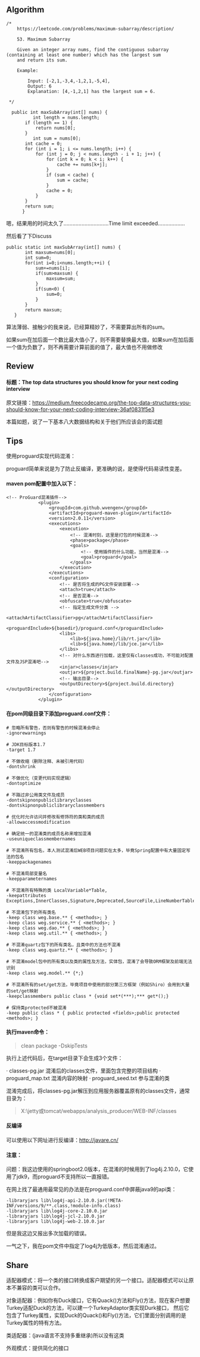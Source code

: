 ## Algorithm ##
````
/*
    https://leetcode.com/problems/maximum-subarray/description/

    53. Maximum Subarray 

    Given an integer array nums, find the contiguous subarray (containing at least one number) which has the largest sum
    and return its sum.
   
    Example:
    
        Input: [-2,1,-3,4,-1,2,1,-5,4],
        Output: 6
        Explanation: [4,-1,2,1] has the largest sum = 6.
    
 */
 ````

 ````
   public int maxSubArray(int[] nums) {
           int length = nums.length;
   		if (length == 1) {
   			return nums[0];
   		}
           int sum = nums[0];
   		int cache = 0;
   		for (int i = 1; i <= nums.length; i++) {
   			for (int j = 0; j < nums.length - i + 1; j++) {
   				for (int k = 0; k < i; k++) {
   					cache += nums[k+j];
   				}
   				if (sum < cache) {
   					sum = cache;
   				}
   				cache = 0;
   			}
   		}
   		return sum;
       }
 ````
 
 嗯，结果用的时间太久了…………………………Time limit exceeded………………
 
 然后看了下Discuss
 
 ````
 public static int maxSubArray(int[] nums) {
 		int maxsum=nums[0];
 		int sum=0;
 		for(int i=0;i<nums.length;++i) {
 		    sum+=nums[i];
 		    if(sum>maxsum) {
 		        maxsum=sum;
 		    }
 	        if(sum<0) {
 		        sum=0;
 		    }
 		}
 		return maxsum;
 	}
 ````
 
 算法薄弱、接触少的我来说，已经算精妙了，不需要算出所有的sum。
 
 如果sum在加后面一个数比最大值小了，则不需要替换最大值，如果sum在加后面一个值为负数了，则不再需要计算前面的值了，最大值也不用做修改

## Review ##

#### 标题：The top data structures you should know for your next coding interview

原文链接：https://medium.freecodecamp.org/the-top-data-structures-you-should-know-for-your-next-coding-interview-36af0831f5e3

本篇如题，说了一下基本八大数据结构和关于他们所应该会的面试题

## Tips ##

使用proguard实现代码混淆：

proguard简单来说是为了防止反编译，更准确的说，是使得代码易读性变差。

#### maven pom配置中加入以下：

````
<!-- ProGuard混淆插件-->
            <plugin>
                <groupId>com.github.wvengen</groupId>
                <artifactId>proguard-maven-plugin</artifactId>
                <version>2.0.11</version>
                <executions>
                    <execution>
                        <!-- 混淆时刻，这里是打包的时候混淆-->
                        <phase>package</phase>
                        <goals>
                            <!-- 使用插件的什么功能，当然是混淆-->
                            <goal>proguard</goal>
                        </goals>
                    </execution>
                </executions>
                <configuration>
                    <!-- 是否将生成的PG文件安装部署-->
                    <attach>true</attach>
                    <!-- 是否混淆-->
                    <obfuscate>true</obfuscate>
                    <!-- 指定生成文件分类 -->
                    <attachArtifactClassifier>pg</attachArtifactClassifier>
                    <proguardInclude>${basedir}/proguard.conf</proguardInclude>
                    <libs>
                        <lib>${java.home}/lib/rt.jar</lib>
                        <lib>${java.home}/lib/jce.jar</lib>
                    </libs>
                    <!-- 对什么东西进行加载，这里仅有classes成功，不可能对配置文件及JSP混淆吧-->
                    <injar>classes</injar>
                    <outjar>${project.build.finalName}-pg.jar</outjar>
                    <!-- 输出目录-->
                    <outputDirectory>${project.build.directory}</outputDirectory>
                </configuration>
            </plugin>
````

#### 在pom同级目录下添加proguard.conf文件：

````
# 忽略所有警告，否则有警告的时候混淆会停止
-ignorewarnings

# JDK目标版本1.7
-target 1.7

# 不做收缩（删除注释、未被引用代码）
-dontshrink

# 不做优化（变更代码实现逻辑）
-dontoptimize

# 不路过非公用类文件及成员
-dontskipnonpubliclibraryclasses
-dontskipnonpubliclibraryclassmembers

# 优化时允许访问并修改有修饰符的类和类的成员
-allowaccessmodification

# 确定统一的混淆类的成员名称来增加混淆
-useuniqueclassmembernames

# 不混淆所有包名，本人测试混淆后WEB项目问题实在太多，毕竟Spring配置中有大量固定写法的包名
-keeppackagenames

# 不混淆局部变量名
-keepparameternames

# 不混淆所有特殊的类 LocalVariable*Table,
-keepattributes Exceptions,InnerClasses,Signature,Deprecated,SourceFile,LineNumberTable,*Annotation*,Synthetic,EnclosingMethod

# 不混淆包下的所有类名
-keep class weg.base.** { <methods>; }
-keep class weg.service.** { <methods>; }
-keep class weg.dao.** { <methods>; }
-keep class weg.util.** { <methods>; }

# 不混淆quartz包下的所有类名，且类中的方法也不混淆
-keep class weg.quartz.** { <methods>; }

# 不混淆model包中的所有类以及类的属性及方法，实体包，混淆了会导致ORM框架及前端无法识别
-keep class weg.model.** {*;}

# 不混淆所有的set/get方法，毕竟项目中使用的部分第三方框架（例如Shiro）会用到大量的set/get映射
-keepclassmembers public class * {void set*(***);*** get*();}

# 保持类protected不被混淆
-keep public class * { public protected <fields>;public protected <methods>; }

````

#### 执行maven命令：

> clean package -DskipTests

执行上述代码后，在target目录下会生成3个文件：

·   classes-pg.jar 混淆后的classes文件，里面包含完整的项目结构
·   proguard_map.txt 混淆内容的映射
·   proguard_seed.txt 参与混淆的类

混淆完成后，将classes-pg.jar解压到应用服务器覆盖原有的classes文件，通常目录为：

> X:\jetty或tomcat/webapps/analysis_producer/WEB-INF/classes

#### 反编译

可以使用以下网址进行反编译：http://javare.cn/

#### 注意：

问题：我这边使用的springboot2.0版本，在混淆的时候用到了log4j.2.10.0，它使用了jdk9，而proguard不支持所以一直报错。

在网上找了最通用最常见的办法是在proguard.conf中屏蔽java9的api类：

````
-libraryjars lib\log4j-api-2.10.0.jar(!META-INF/versions/9/**.class,!module-info.class)  
-libraryjars lib\log4j-core-2.10.0.jar  
-libraryjars lib\log4j-jcl-2.10.0.jar  
-libraryjars lib\log4j-web-2.10.0.jar 
````

但是我这边又报出多次加载的错误。

一气之下，我在pom文件中指定了log4j为低版本，然后混淆通过。             
   
## Share ##

适配器模式：将一个类的接口转换成客户期望的另一个接口。适配器模式可以让原本不兼容的类可以合作。

   对象适配器：例如你有Duck接口，它有Quack()方法和Fly()方法，现在客户想要Turkey适配Duck的方法，可以建一个TurkeyAdaptor类实现Durk接口，
   然后它包含了Turkey属性，实现Duck的Quack()和Fly()方法，它们里面分别调用的是Turkey属性的特有方法。
   
   类适配器：(java语言不支持多重继承)所以没有这类
   
外观模式：提供简化的接口



